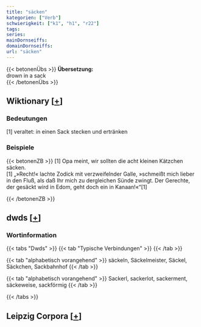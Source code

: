 ```yaml
---
title: "säcken"
kategorien: ["Verb"]
schwierigkeit: ["k1", "h1", "r22"]
tags:
series:
mainDornseiffs:
domainDornseiffs:
url: "säcken"
---
```


{{< betonenÜbs >}}
**Übersetzung:**  
drown in a sack  
{{< /betonenÜbs >}}

## Wiktionary [[+](https://de.wiktionary.org/wiki/säcken)]

### Bedeutungen
[1] veraltet: in einen Sack stecken und ertränken  

### Beispiele
{{< betonenZB >}}
[1] Opa meint, wir sollten die acht kleinen Kätzchen säcken.  
[1] „»Recht!« lachte Zodick mit verzweifelnder Galle, »schmeißt mich lieber in den Fluß, als daß Ihr mich zu dergleichen Sünde zwingt. Der Gerechte, der gesäckt wird in Edom, geht doch ein in Kanaan!«“[1]  

{{< /betonenZB >}}


## dwds [[+](https://www.dwds.de/wb/säcken)]

### Wortinformation
{{< tabs "Dwds" >}}
{{< tab "Typische Verbindungen" >}}
{{< /tab >}}

{{< tab "alphabetisch vorangehend" >}}
säckeln, Säckelmeister, Säckel, Säckchen, Sackbahnhof
{{< /tab >}}

{{< tab "alphabetisch vorangehend" >}}
Sackerl, sackerlot, sackerment, säckeweise, sackförmig
{{< /tab >}}

{{< /tabs >}}

## Leipzig Corpora [[+](https://corpora.uni-leipzig.de/en/res?word=säcken&corpusId=deu_newscrawl-public_2018)]

